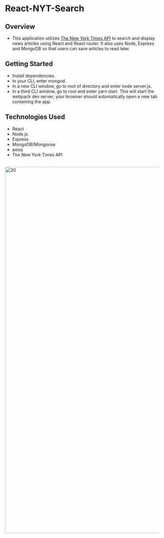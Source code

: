 # React-NYT-Search

## Overview
- This application utilizes [The New York Times API](http://developer.nytimes.com/) to search and display news articles using React and React router. It also uses Node, Express and MongoDB so that users can save articles to read later.
   
## Getting Started
- Install dependencies.
- In your CLI, enter mongod.
- In a new CLI window, go to root of directory and enter node server.js.
- In a third CLI window, go to root and enter yarn start. This will start the webpack dev server, your browser should automatically open a new tab containing the app.

## Technologies Used
- React
- Node.js
- Express
- MongoDB/Mongoose
- axios
- The New York Times API

<br/>
<img width="1200" alt="20" src="https://user-images.githubusercontent.com/28972721/39333635-7163011e-4960-11e8-87d8-96a0c99b0768.gif">

